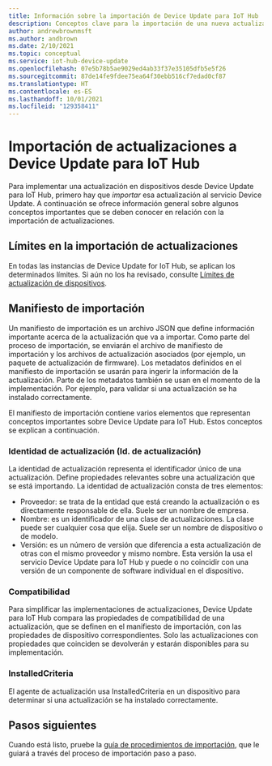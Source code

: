 ```yaml
---
title: Información sobre la importación de Device Update para IoT Hub | Microsoft Docs
description: Conceptos clave para la importación de una nueva actualización a Device Update para IoT Hub.
author: andrewbrownmsft
ms.author: andbrown
ms.date: 2/10/2021
ms.topic: conceptual
ms.service: iot-hub-device-update
ms.openlocfilehash: 07e5b78b5ae9029ed4ab33f37e35105dfb5e5f26
ms.sourcegitcommit: 87de14fe9fdee75ea64f30ebb516cf7edad0cf87
ms.translationtype: HT
ms.contentlocale: es-ES
ms.lasthandoff: 10/01/2021
ms.locfileid: "129358411"
---
```

# <a name="importing-updates-into-device-update-for-iot-hub"></a>Importación de actualizaciones a Device Update para IoT Hub
Para implementar una actualización en dispositivos desde Device Update para IoT Hub, primero hay que _importar_ esa actualización al servicio Device Update. A continuación se ofrece información general sobre algunos conceptos importantes que se deben conocer en relación con la importación de actualizaciones.

## <a name="limits-on-importing-updates"></a>Límites en la importación de actualizaciones
En todas las instancias de Device Update for IoT Hub, se aplican los determinados límites. Si aún no los ha revisado, consulte [Límites de actualización de dispositivos](./device-update-limits.md).

## <a name="import-manifest"></a>Manifiesto de importación

Un manifiesto de importación es un archivo JSON que define información importante acerca de la actualización que va a importar. Como parte del proceso de importación, se enviarán el archivo de manifiesto de importación y los archivos de actualización asociados (por ejemplo, un paquete de actualización de firmware). Los metadatos definidos en el manifiesto de importación se usarán para ingerir la información de la actualización. Parte de los metadatos también se usan en el momento de la implementación. Por ejemplo, para validar si una actualización se ha instalado correctamente.

El manifiesto de importación contiene varios elementos que representan conceptos importantes sobre Device Update para IoT Hub. Estos conceptos se explican a continuación.

### <a name="update-identity-update-id"></a>Identidad de actualización (Id. de actualización)

La identidad de actualización representa el identificador único de una actualización. Define propiedades relevantes sobre una actualización que se está importando. La identidad de actualización consta de tres elementos:
* Proveedor: se trata de la entidad que está creando la actualización o es directamente responsable de ella. Suele ser un nombre de empresa.
* Nombre: es un identificador de una clase de actualizaciones. La clase puede ser cualquier cosa que elija. Suele ser un nombre de dispositivo o de modelo.
* Versión: es un número de versión que diferencia a esta actualización de otras con el mismo proveedor y mismo nombre. Esta versión la usa el servicio Device Update para IoT Hub y puede o no coincidir con una versión de un componente de software individual en el dispositivo. 

### <a name="compatibility"></a>Compatibilidad

Para simplificar las implementaciones de actualizaciones, Device Update para IoT Hub compara las propiedades de compatibilidad de una actualización, que se definen en el manifiesto de importación, con las propiedades de dispositivo correspondientes. Solo las actualizaciones con propiedades que coinciden se devolverán y estarán disponibles para su implementación.

### <a name="installedcriteria"></a>InstalledCriteria

El agente de actualización usa InstalledCriteria en un dispositivo para determinar si una actualización se ha instalado correctamente.


## <a name="next-steps"></a>Pasos siguientes

Cuando está listo, pruebe la [guía de procedimientos de importación](./import-update.md), que le guiará a través del proceso de importación paso a paso.


